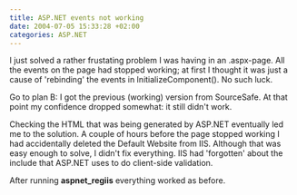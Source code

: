 ```yaml
---
title: ASP.NET events not working
date: 2004-07-05 15:33:28 +02:00
categories: ASP.NET
---
```

<P>I just solved a rather frustating problem I was having in an .aspx-page. All the events on the page had stopped working; at first I thought it was just a cause of 'rebinding' the events in InitializeComponent(). No such luck. </P>
<P>Go to plan B: I got the previous (working) version from SourceSafe. At that point my confidence dropped somewhat: it still didn't work.</P>
<P>Checking the HTML that was being generated by ASP.NET eventually led me to the solution. A couple of hours before the page stopped working I had accidentally deleted the Default Website from IIS. Although that was easy enough to solve, I didn't fix everything. IIS had 'forgotten' about the include that ASP.NET uses to do client-side validation.</P>
<P>After running <STRONG>aspnet_regiis</STRONG> everything worked as before.</P>
<P></P>
